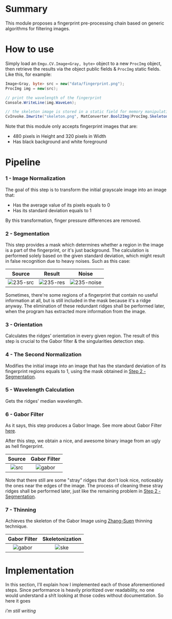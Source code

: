 
# Summary

This module proposes a fingerprint pre-processing chain based on generic algorithms for filtering images.

# How to use

Simply load an `Emgu.CV.Image<Gray, byte>` object to a new `ProcImg` object, then retrieve the results via the object public fields & `ProcImg` static fields. Like this, for example:

```C#
Image<Gray, byte> src = new("data/fingerprint.png");
ProcImg img = new(src);

// print the wavelength of the fingerprint
Console.WriteLine(img.WaveLen);

// the skeleton image is stored in a static field for memory manipulation reasons
CvInvoke.Imwrite("skeleton.png", MatConverter.Bool2Img(ProcImg.SkeletonMat));
```

Note that this module only accepts fingerprint images that are:

- 480 pixels in Height and 320 pixels in Width
- Has black background and white foreground

# Pipeline

### 1 - Image Normalization

The goal of this step is to transform the initial grayscale image into an image that:

- Has the average value of its pixels equals to 0
- Has its standard deviation equals to 1

By this transformation, finger pressure differences are removed.

### 2 - Segmentation

This step provides a mask which determines whether a region in the image is a part of the fingerprint, or it's just background. The calculation is performed solely based on the given standard deviation, which might result in false recognition due to heavy noises. Such as this case:

Source                     | Result                    | Noise                     |
:-------------------------:|:-------------------------:|:-------------------------:|
![235-src](https://user-images.githubusercontent.com/58514512/211996283-66d5f78e-625f-4a78-bb33-11946da40cde.png) | ![235-res](https://user-images.githubusercontent.com/58514512/211996302-8fdc35be-3be1-4a96-a922-a41be72bf799.png) | ![235-noise](https://user-images.githubusercontent.com/58514512/211996651-bc09f6e3-871e-4586-a36b-f07cd234edc9.png) |

Sometimes, there're some regions of a fingerprint that contain no useful information at all, but is still included in the mask because it's a ridge anyway. The elimination of these redundant ridges shall be performed later, when the program has extracted more information from the image.

### 3 - Orientation

Calculates the ridges' orientation in every given region. The result of this step is crucial to the Gabor filter & the singularities detection step.

### 4 - The Second Normalization

Modifies the initial image into an image that has the standard deviation of its fingerprint regions equals to 1, using the mask obtained in [Step 2 - Segmentation](#user-content-2---segmentation).

### 5 - Wavelength Calculation

Gets the ridges' median wavelength.

### 6 - Gabor Filter

As it says, this step produces a Gabor Image. See more about Gabor Filter [here](https://en.wikipedia.org/wiki/Gabor_filter).

After this step, we obtain a nice, and awesome binary image from an ugly as hell fingerprint.

Source                     | Gabor Filter              |
:-------------------------:|:-------------------------:|
![src](https://user-images.githubusercontent.com/58514512/211999043-329071a6-83e8-4324-95d1-d9fc8771432e.png) | ![gabor](https://user-images.githubusercontent.com/58514512/211999052-5f6a2f93-b5d8-4635-ae11-c0f1334af470.png)

Note that there still are some "stray" ridges that don't look nice, noticeably the ones near the edges of the image. The process of cleaning these stray ridges shall be performed later, just like the remaining problem in [Step 2 - Segmentation](#user-content-2---segmentation).

### 7 - Thinning

Achieves the skeleton of the Gabor Image using [Zhang-Suen](https://rosettacode.org/wiki/Zhang-Suen_thinning_algorithm) thinning technique.

Gabor Filter                | Skeletonization            |
:-------------------------: | :-------------------------:|
![gabor](https://user-images.githubusercontent.com/58514512/211828957-6936eb4a-ebd0-4517-99d3-c6552e7707b3.png) | ![ske](https://user-images.githubusercontent.com/58514512/211829002-0b2057ed-cef8-41ff-93a3-2526128071ed.png)

# Implementation

In this section, I'll explain how I implemented each of those aforementioned steps. Since performance is heavily prioritized over readability, no one would understand a sh!t looking at those codes without documentation. So here it goes

*i'm still writing*

